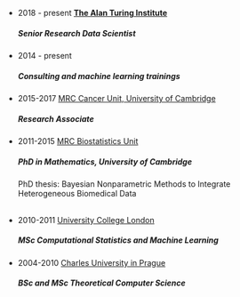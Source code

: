 
* 2018 - present [**The Alan Turing Institute**](https://www.turing.ac.uk)
  ##### Senior Research Data Scientist
  
* 2014 - present
  ##### Consulting and machine learning trainings
  
* 2015-2017 [MRC Cancer Unit, University of Cambridge](https://www.mrc-cu.cam.ac.uk/)
  ##### Research Associate

* 2011-2015 [MRC Biostatistics Unit](https://www.mrc-bsu.cam.ac.uk/)
  ##### PhD in Mathematics, University of Cambridge
  PhD thesis: Bayesian Nonparametric Methods to Integrate Heterogeneous
  Biomedical Data <br/><br/>

* 2010-2011 [University College London](http://www.cs.ucl.ac.uk/home/)
  ##### MSc Computational Statistics and Machine Learning

* 2004-2010 [Charles University in Prague](https://mff.cuni.cz)
  ##### BSc and MSc Theoretical Computer Science
